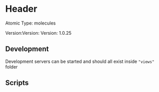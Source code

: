 # Header

Atomic Type: molecules

Version:Version: Version: 1.0.25







## Development

Development servers can be started and should all exist inside `"views"` folder

## Scripts
